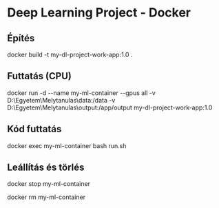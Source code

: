 # Deep Learning Project - Docker

## Építés
docker build -t my-dl-project-work-app:1.0 .

## Futtatás (CPU)
docker run -d --name my-ml-container --gpus all -v D:\Egyetem\Melytanulas\data:/data -v D:\Egyetem\Melytanulas\output:/app/output my-dl-project-work-app:1.0

## Kód futtatás
docker exec my-ml-container bash run.sh

## Leállítás és törlés
docker stop my-ml-container

docker rm my-ml-container
